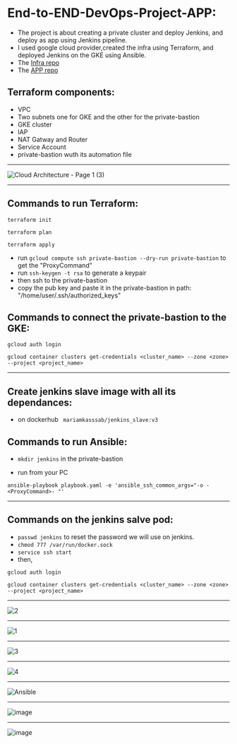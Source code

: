 # End-to-END-DevOps-Project-APP:

* The project is about creating a private cluster and deploy Jenkins, and deploy as app using Jenkins pipeline.
* I used google cloud provider,created the infra using Terraform, and deployed Jenkins on the GKE using Ansible.
* The [Infra repo](https://github.com/Mariamkassab/ITI-Final-Project-Infra)
* The [APP repo](https://github.com/Mariamkassab/ITI-Final-project-APP)

## Terraform components: 

* VPC
* Two subnets one for GKE and the other for the private-bastion
* GKE cluster
* IAP
* NAT Gatway and Router 
* Service Account 
* private-bastion wuth its automation file
---
![Cloud Architecture - Page 1 (3)](https://github.com/Mariamkassab/ITI-Final-project-APP/assets/123699968/9ac6fdb1-3458-49d0-8da0-0a52b41fabc6)

---

## Commands to run Terraform:
```
terraform init
```
```
terraform plan
```
```
terraform apply
```

* run ``` gcloud compute ssh private-bastion --dry-run private-bastion ``` to get the "ProxyCommand"
* run ``` ssh-keygen -t rsa ``` to generate a keypair
* then ssh to the private-bastion
* copy the pub key and paste it in the private-bastion in path: "/home/user/.ssh/authorized_keys"


## Commands to connect the private-bastion to the GKE:
``` 
gcloud auth login
``` 
```
gcloud container clusters get-credentials <cluster_name> --zone <zone> --project <project_name>
```
---
## Create jenkins slave image with all its dependances:

* on dockerhub   ```  mariamkasssab/jenkins_slave:v3  ```

## Commands to run Ansible:

* ``` mkdir jenkins ```  in the private-bastion

* run from your PC 

``` 
ansible-playbook playbook.yaml -e 'ansible_ssh_common_args="-o -<ProxyCommand>- "'  
```
---
## Commands on the jenkins salve pod:
* ```passwd jenkins```  to reset the password we will use on jenkins.
*  ``` chmod 777 /var/run/docker.sock ```
* ``` service ssh start ```
* then,
``` 
gcloud auth login
``` 
```
gcloud container clusters get-credentials <cluster_name> --zone <zone> --project <project_name>
```
---
![2](https://github.com/Mariamkassab/ITI-Final-project-APP/assets/123699968/7b9edd96-b707-45d1-9c2b-76f48775b203)

---
![1](https://github.com/Mariamkassab/ITI-Final-project-APP/assets/123699968/5c8ca49f-c345-465b-92de-843dd257c4d5)

---
![3](https://github.com/Mariamkassab/ITI-Final-project-APP/assets/123699968/942c5208-3ee0-4466-ba8a-2ebed50f633f)

---
![4](https://github.com/Mariamkassab/ITI-Final-project-APP/assets/123699968/6290cbe3-c933-4007-8bd9-ed00eacf1492)

---

![Ansible](https://github.com/Mariamkassab/ITI-Final-Project-Infra/assets/123699968/21481008-8664-444d-8ead-4fd82f121d8e)

---

![image](https://github.com/Mariamkassab/ITI-Final-Project-Infra/assets/123699968/4f27353f-6063-490f-afa9-3e3f1f5513a6)

---

![image](https://github.com/Mariamkassab/ITI-Final-Project-Infra/assets/123699968/e47ac916-eaa7-4ee8-a6e0-f94cc6b2cbe0)

